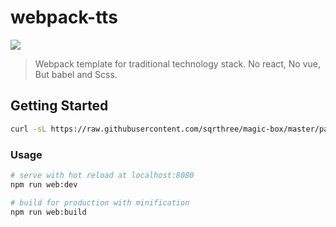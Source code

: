 # webpack-tts

[![](https://img.shields.io/badge/version-v0.1.0-brightgreen.svg)]()

> Webpack template for traditional technology stack. No react, No vue, But babel and Scss.

## Getting Started

```bash
curl -sL https://raw.githubusercontent.com/sqrthree/magic-box/master/packages/webpack-tts/install.sh | sh
```

### Usage

```bash
# serve with hot reload at localhost:8080
npm run web:dev

# build for production with minification
npm run web:build
```